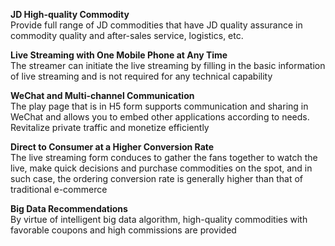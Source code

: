 **JD High-quality Commodity**  
Provide full range of JD commodities that have JD quality assurance in commodity quality and after-sales service, logistics, etc.  

**Live Streaming with One Mobile Phone at Any Time**  
The streamer can initiate the live streaming by filling in the basic information of live streaming and is not required for any technical capability  

**WeChat and Multi-channel Communication**  
The play page that is in H5 form supports communication and sharing in WeChat and allows you to embed other applications according to needs. Revitalize private traffic and monetize efficiently  

**Direct to Consumer at a Higher Conversion Rate**  
The live streaming form conduces to gather the fans together to watch the live, make quick decisions and purchase commodities on the spot, and in such case, the ordering conversion rate is generally higher than that of traditional e-commerce  

**Big Data Recommendations**  
By virtue of intelligent big data algorithm, high-quality commodities with favorable coupons and high commissions are provided


